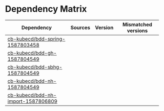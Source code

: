 # Dependency Matrix

Dependency | Sources | Version | Mismatched versions
---------- | ------- | ------- | -------------------
[cb-kubecd/bdd-spring-1587803458](https://github.com/cb-kubecd/bdd-spring-1587803458.git) |  | []() | 
[cb-kubecd/bdd-gh-1587804549](https://github.com/cb-kubecd/bdd-gh-1587804549.git) |  | []() | 
[cb-kubecd/bdd-sbhg-1587804549](https://github.com/cb-kubecd/bdd-sbhg-1587804549.git) |  | []() | 
[cb-kubecd/bdd-nh-1587804549](https://github.com/cb-kubecd/bdd-nh-1587804549.git) |  | []() | 
[cb-kubecd/bdd-nh-import-1587806809](https://github.com/cb-kubecd/bdd-nh-import-1587806809.git) |  | []() | 

